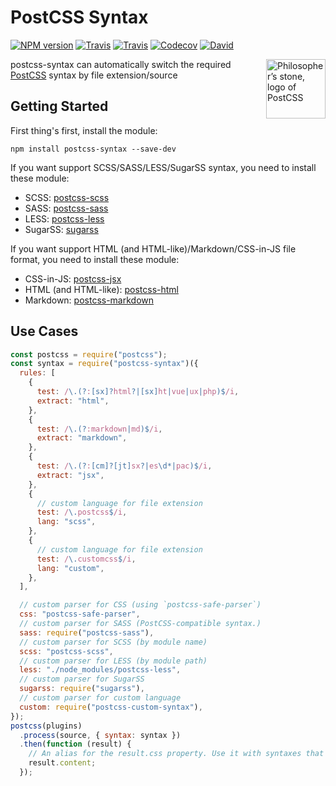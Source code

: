 # PostCSS Syntax

[![NPM version](https://img.shields.io/npm/v/postcss-syntax.svg?style=flat-square)](https://www.npmjs.com/package/postcss-syntax)
[![Travis](https://img.shields.io/travis/gucong3000/postcss-syntax.svg)](https://travis-ci.org/gucong3000/postcss-syntax)
[![Travis](https://img.shields.io/travis/gucong3000/postcss-syntaxes.svg?label=integration)](https://travis-ci.org/gucong3000/postcss-syntaxes)
[![Codecov](https://img.shields.io/codecov/c/github/gucong3000/postcss-syntax.svg)](https://codecov.io/gh/gucong3000/postcss-syntax)
[![David](https://img.shields.io/david/dev/gucong3000/postcss-syntax.svg)](https://david-dm.org/gucong3000/postcss-syntax?type=dev)

<img align="right" width="95" height="95"
	title="Philosopher’s stone, logo of PostCSS"
	src="http://postcss.github.io/postcss/logo.svg">

postcss-syntax can automatically switch the required [PostCSS](https://github.com/postcss/postcss) syntax by file extension/source

## Getting Started

First thing's first, install the module:

```
npm install postcss-syntax --save-dev
```

If you want support SCSS/SASS/LESS/SugarSS syntax, you need to install these module:

- SCSS: [postcss-scss](https://github.com/postcss/postcss-scss)
- SASS: [postcss-sass](https://github.com/aleshaoleg/postcss-sass)
- LESS: [postcss-less](https://github.com/shellscape/postcss-less)
- SugarSS: [sugarss](https://github.com/postcss/sugarss)

If you want support HTML (and HTML-like)/Markdown/CSS-in-JS file format, you need to install these module:

- CSS-in-JS: [postcss-jsx](https://github.com/gucong3000/postcss-jsx)
- HTML (and HTML-like): [postcss-html](https://github.com/gucong3000/postcss-html)
- Markdown: [postcss-markdown](https://github.com/gucong3000/postcss-markdown)

## Use Cases

```js
const postcss = require("postcss");
const syntax = require("postcss-syntax")({
  rules: [
    {
      test: /\.(?:[sx]?html?|[sx]ht|vue|ux|php)$/i,
      extract: "html",
    },
    {
      test: /\.(?:markdown|md)$/i,
      extract: "markdown",
    },
    {
      test: /\.(?:[cm]?[jt]sx?|es\d*|pac)$/i,
      extract: "jsx",
    },
    {
      // custom language for file extension
      test: /\.postcss$/i,
      lang: "scss",
    },
    {
      // custom language for file extension
      test: /\.customcss$/i,
      lang: "custom",
    },
  ],

  // custom parser for CSS (using `postcss-safe-parser`)
  css: "postcss-safe-parser",
  // custom parser for SASS (PostCSS-compatible syntax.)
  sass: require("postcss-sass"),
  // custom parser for SCSS (by module name)
  scss: "postcss-scss",
  // custom parser for LESS (by module path)
  less: "./node_modules/postcss-less",
  // custom parser for SugarSS
  sugarss: require("sugarss"),
  // custom parser for custom language
  custom: require("postcss-custom-syntax"),
});
postcss(plugins)
  .process(source, { syntax: syntax })
  .then(function (result) {
    // An alias for the result.css property. Use it with syntaxes that generate non-CSS output.
    result.content;
  });
```
